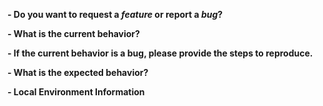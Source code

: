 <!--
If you are reporting a new issue, make sure that we do not have any duplicates
already open. You can ensure this by searching the issue list for this
repository (https://github.com/netlify/cli/issues). If there is a duplicate,
please close your issue and add a comment to the existing issue instead.

If you suspect your issue is a bug, please edit your issue description to
include the BUG REPORT INFORMATION shown below. If you fail to provide this
information within 7 days, we cannot debug your issue and will close it. We
will, however, reopen it if you later provide the information.

---------------------------------------------------
BUG REPORT INFORMATION
---------------------------------------------------
Use the commands below to provide key information from your environment:
You do NOT have to include this information if this is a FEATURE REQUEST
-->

**- Do you want to request a _feature_ or report a _bug_?**

**- What is the current behavior?**

**- If the current behavior is a bug, please provide the steps to reproduce.**

**- What is the expected behavior?**

**- Local Environment Information**

<!-- Paste the results of `netlify version --verbose` here -->
